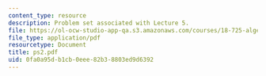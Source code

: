 ```yaml
---
content_type: resource
description: Problem set associated with Lecture 5.
file: https://ol-ocw-studio-app-qa.s3.amazonaws.com/courses/18-725-algebraic-geometry-fall-2003/0fa0a95db1cb0eee82b38803ed9d6392_ps2.pdf
file_type: application/pdf
resourcetype: Document
title: ps2.pdf
uid: 0fa0a95d-b1cb-0eee-82b3-8803ed9d6392
---
```

